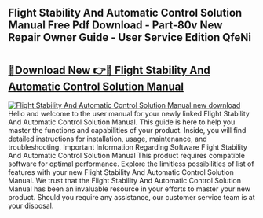 ## Flight Stability And Automatic Control Solution Manual Free Pdf Download - Part-80v New Repair Owner Guide - User Service Edition QfeNi

# <h2><a href="http://bc79922.oget.top/?id=Flight+Stability+And+Automatic+Control+Solution+Manual">🔗Download New 👉🔴 Flight Stability And Automatic Control Solution Manual</a></h2>

[![Flight Stability And Automatic Control Solution Manual new download](https://i.imgur.com/5g1atiW.png)](http://bc79922.oget.top/?id=Flight+Stability+And+Automatic+Control+Solution+Manual)
Hello and welcome to the user manual for your newly linked Flight Stability And Automatic Control Solution Manual. This guide is here to help you master the functions and capabilities of your product. Inside, you will find detailed instructions for installation, usage, maintenance, and troubleshooting. Important Information Regarding Software Flight Stability And Automatic Control Solution Manual This product requires compatible software for optimal performance. Explore the limitless possibilities of list of features with your new Flight Stability And Automatic Control Solution Manual. We trust that the Flight Stability And Automatic Control Solution Manual has been an invaluable resource in your efforts to master your new product. Should you require any assistance, our customer service team is at your disposal.
